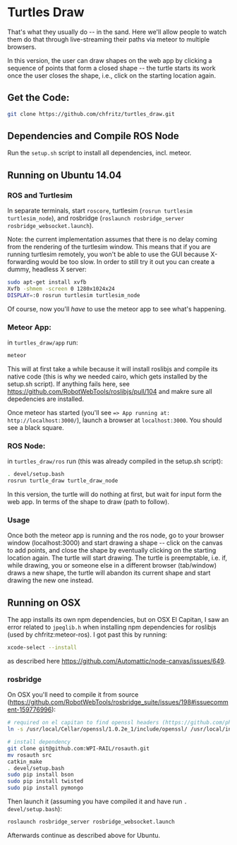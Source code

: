 # Turtles Draw

That's what they usually do -- in the sand. Here we'll allow people to watch
them do that through live-streaming their paths via meteor to multiple browsers.

In this version, the user can draw shapes on the web app by clicking a sequence
of points that form a closed shape -- the turtle starts its work once the user
closes the shape, i.e., click on the starting location again.

## Get the Code:

```sh
git clone https://github.com/chfritz/turtles_draw.git
```

## Dependencies and Compile ROS Node

Run the `setup.sh` script to install all dependencies, incl. meteor.

## Running on Ubuntu 14.04

### ROS and Turtlesim

In separate terminals, start `roscore`, turtlesim (`rosrun turtlesim
turtlesim_node`), and rosbridge (`roslaunch rosbridge_server
rosbridge_websocket.launch`).

Note: the current implementation assumes that there is no delay coming from the
rendering of the turtlesim window. This means that if you are running turtlesim
remotely, you won't be able to use the GUI because X-forwarding would be too
slow. In order to still try it out you can create a dummy, headless X server:

```sh
sudo apt-get install xvfb
Xvfb -shmem -screen 0 1280x1024x24
DISPLAY=:0 rosrun turtlesim turtlesim_node
```

Of course, now you'll *have* to use the meteor app to see what's happening.


### Meteor App:

in `turtles_draw/app` run:

```sh
meteor
```

This will at first take a while because it will install roslibjs and compile its
native code (this is why we needed cairo, which gets installed by the setup.sh
script). If anything fails here, see
https://github.com/RobotWebTools/roslibjs/pull/104 and makre sure all
depedencies are installed.

Once meteor has started (you'll see `=> App running at: http://localhost:3000/`),
launch a browser at `localhost:3000`. You should see a black square.


### ROS Node:

in `turtles_draw/ros` run (this was already compiled in the setup.sh script):

```sh
. devel/setup.bash
rosrun turtle_draw turtle_draw_node
```

In this version, the turtle will do nothing at first, but wait for input form
the web app. In terms of the shape to draw (path to follow).

### Usage

Once both the meteor app is running and the ros node, go to your browser window
(localhost:3000) and start drawing a shape -- click on the canvas to add points,
and close the shape by eventually clicking on the starting location again. The
turtle will start drawing. The turtle is preemptable, i.e. if, while drawing,
you or someone else in a different browser (tab/window) draws a new shape, the
turtle will abandon its current shape and start drawing the new one instead.




## Running on OSX
The app installs its own npm dependencies, but on OSX El Capitan, I saw an
error related to `jpeglib.h` when installing npm dependencies for roslibjs (used
by chfritz:meteor-ros). I got past this by running:

```sh
xcode-select --install
```
as described here https://github.com/Automattic/node-canvas/issues/649.

### rosbridge

On OSX you'll need to compile it from source (https://github.com/RobotWebTools/rosbridge_suite/issues/198#issuecomment-159776996):

```sh
# required on el capitan to find openssl headers (https://github.com/phusion/passenger/issues/1630):
ln -s /usr/local/Cellar/openssl/1.0.2e_1/include/openssl/ /usr/local/include/

# install dependency
git clone git@github.com:WPI-RAIL/rosauth.git
mv rosauth src
catkin_make
. devel/setup.bash
sudo pip install bson
sudo pip install twisted
sudo pip install pymongo
```

Then launch it (assuming you have compiled it and have run `. devel/setup.bash`):

```sh
roslaunch rosbridge_server rosbridge_websocket.launch
```

Afterwards continue as described above for Ubuntu.
